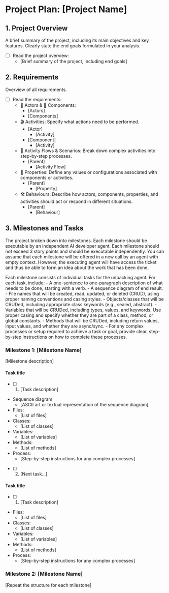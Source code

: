 # Project Plan: [Project Name]

## 1. Project Overview
A brief summary of the project, including its main objectives and key features. Clearly state the end goals formulated in your analysis.
- [ ] Read the project overview:
    - [Brief summary of the project, including end goals]

## 2. Requirements
Overview of all requirements.
- [ ] Read the requirements:
    - 👤 Actors & 🧩 Components:
        - [Actors]
        - [Components]
    - 🎬 Activities: Specify what actions need to be performed.
        - [Actor]
            - [Activity]
        - [Component]
            - [Activity]
    - 🌊 Activity Flows & Scenarios: Break down complex activities into step-by-step processes.
        - [Parent]
            - [Activity Flow]
    - 📝 Properties: Define any values or configurations associated with components or activities.
        - [Parent]
            - [Property]
    - 🛠️ Behaviours: Describe how actors, components, properties, and activities should act or respond in different situations.
        - [Parent]
            - [Behaviour]

## 3. Milestones and Tasks
The project broken down into milestones. Each milestone should be executable by an independent AI developer agent. Each milestone should not exceed 3 story points and should be executable independently. You can assume that each milestone will be offered in a new call by an agent with empty context. However, the executing agent will have access the ticket and thus be able to form an idea about the work that has been done.

Each milestone consists of individual tasks for the unpacking agent. For each task, include:
    - A one-sentence to one-paragraph description of what needs to be done, starting with a verb.
    - A sequence diagram of end result.
    - File names that will be created, read, updated, or deleted (CRUD), using proper naming conventions and casing styles.
    - Objects/classes that will be CRUDed, including appropriate class keywords (e.g., sealed, abstract).
    - Variables that will be CRUDed, including types, values, and keywords. Use proper casing and specify whether they are part of a class, method, or global constants.
    - Methods that will be CRUDed, including return values, input values, and whether they are async/sync.
    - For any complex processes or setup required to achieve a task or goal, provide clear, step-by-step instructions on how to complete these processes.


### Milestone 1: [Milestone Name]
[Milestone description]

#### Task title
- [ ] 1. [Task description]
- Sequence diagram
    - [ASCII art or textual representation of the sequence diagram]
- Files:
    - [List of files]
- Classes:
    - [List of classes]
- Variables:
    - [List of variables]
- Methods:
    - [List of methods]
- Process:
    - [Step-by-step instructions for any complex processes]

- [ ] 2. [Next task...]

#### Task title
- [ ] 1. [Task description]
- Files:
    - [List of files]
- Classes:
    - [List of classes]
- Variables:
    - [List of variables]
- Methods:
    - [List of methods]
- Process:
    - [Step-by-step instructions for any complex processes]

### Milestone 2: [Milestone Name]
[Repeat the structure for each milestone]